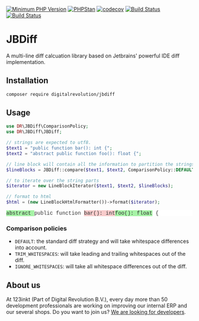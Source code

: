 [![Minimum PHP Version](https://img.shields.io/badge/php-%3E%3D%208.1-8892BF)](https://php.net/)
[![PHPStan](https://img.shields.io/badge/phpstan-enabled-4BC51D)](https://www.phpstan.com/)
[![codecov](https://codecov.io/gh/123inkt/jbdiff/branch/master/graph/badge.svg)](https://app.codecov.io/gh/123inkt/jbdiff)
[![Build Status](https://github.com/123inkt/jbdiff/workflows/Check/badge.svg?branch=master)](https://github.com/123inkt/jbdiff/actions)
[![Build Status](https://github.com/123inkt/jbdiff/workflows/Test/badge.svg?branch=master)](https://github.com/123inkt/jbdiff/actions)


# JBDiff

A multi-line diff calcuation library based on Jetbrains' powerful IDE diff implementation.

## Installation
```bash
composer require digitalrevolution/jbdiff
```

## Usage

```php
use DR\JBDiff\ComparisonPolicy;
use DR\JBDiff\JBDiff;

// strings are expected to utf8.
$text1 = "public function bar(): int {";
$text2 = "abstract public function foo(): float {";

// line block will contain all the information to partition the strings in removed, unchanged and added parts.
$lineBlocks = JBDiff::compare($text1, $text2, ComparisonPolicy::DEFAULT);

// to iterate over the string parts
$iterator = new LineBlockIterator($text1, $text2, $lineBlocks);

// format to html
$html = (new LineBlockHtmlFormatter())->format($iterator);
```

<div style="background-color: #fff;">
<pre style="font-family: Monospaced, 'Courier New'; color: #333"><span style="background-color: #A6F3A6">abstract </span>public function <span style="background-color: #F8CBCB">bar(): int</span><span style="background-color: #A6F3A6">foo(): float</span> {</pre>
</div>

### Comparison policies
- `DEFAULT`: the standard diff strategy and will take whitespace differences into account.
- `TRIM_WHITESPACES`: will take leading and trailing whitespaces out of the diff.
- `IGNORE_WHITESPACES`: will take all whitespace differences out of the diff.

## About us

At 123inkt (Part of Digital Revolution B.V.), every day more than 50 development professionals are working on improving our internal ERP 
and our several shops. Do you want to join us? [We are looking for developers](https://www.werkenbij123inkt.nl/zoek-op-afdeling/it).
